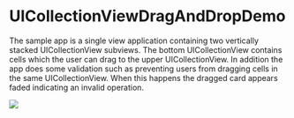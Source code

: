 UICollectionViewDragAndDropDemo
===============================
The sample app is a single view application containing two vertically stacked UICollectionView subviews.  The bottom UICollectionView contains cells which the user can drag to the upper UICollectionView.  In addition the app does some validation such as preventing users from dragging cells in the same UICollectionView.  When this happens the dragged card appears faded indicating an invalid operation.

<img src="https://github.com/sonducngo/UICollectionViewDragAndDropDemo/blob/master/demo.gif"/>
